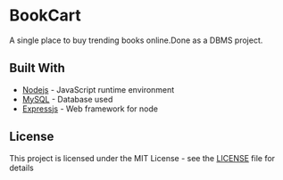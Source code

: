 # BookCart

A single place to buy trending books online.Done as a DBMS project.

## Built With

* [Nodejs](https://nodejs.org/en/docs/) - JavaScript runtime environment
* [MySQL](https://dev.mysql.com/doc/) - Database used
* [Expressjs](https://expressjs.com/en/5x/api.html) - Web framework for node

## License

This project is licensed under the MIT License - see the [LICENSE](LICENSE) file for details
